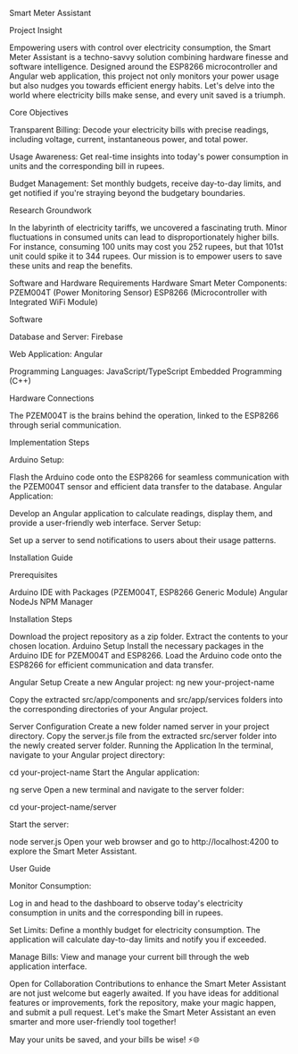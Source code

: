 Smart Meter Assistant

Project Insight

Empowering users with control over electricity consumption, the Smart Meter Assistant is a techno-savvy solution combining hardware finesse and software intelligence. Designed around the ESP8266 microcontroller and Angular web application, this project not only monitors your power usage but also nudges you towards efficient energy habits. Let's delve into the world where electricity bills make sense, and every unit saved is a triumph.

Core Objectives

Transparent Billing: Decode your electricity bills with precise readings, including voltage, current, instantaneous power, and total power.

Usage Awareness: Get real-time insights into today's power consumption in units and the corresponding bill in rupees.

Budget Management: Set monthly budgets, receive day-to-day limits, and get notified if you're straying beyond the budgetary boundaries.

Research Groundwork

In the labyrinth of electricity tariffs, we uncovered a fascinating truth. Minor fluctuations in consumed units can lead to disproportionately higher bills. For instance, consuming 100 units may cost you 252 rupees, but that 101st unit could spike it to 344 rupees. Our mission is to empower users to save these units and reap the benefits.

Software and Hardware Requirements
Hardware
Smart Meter Components:
PZEM004T (Power Monitoring Sensor)
ESP8266 (Microcontroller with Integrated WiFi Module)

Software

Database and Server:
Firebase

Web Application:
Angular

Programming Languages:
JavaScript/TypeScript
Embedded Programming (C++)

Hardware Connections

The PZEM004T is the brains behind the operation, linked to the ESP8266 through serial communication.

Implementation Steps

Arduino Setup:

Flash the Arduino code onto the ESP8266 for seamless communication with the PZEM004T sensor and efficient data transfer to the database.
Angular Application:

Develop an Angular application to calculate readings, display them, and provide a user-friendly web interface.
Server Setup:

Set up a server to send notifications to users about their usage patterns.

Installation Guide

Prerequisites

Arduino IDE with Packages (PZEM004T, ESP8266 Generic Module)
Angular
NodeJs
NPM Manager

Installation Steps

Download the project repository as a zip folder.
Extract the contents to your chosen location.
Arduino Setup
Install the necessary packages in the Arduino IDE for PZEM004T and ESP8266.
Load the Arduino code onto the ESP8266 for efficient communication and data transfer.

Angular Setup
Create a new Angular project:
ng new your-project-name

Copy the extracted src/app/components and src/app/services folders into the corresponding directories of your Angular project.

Server Configuration
Create a new folder named server in your project directory.
Copy the server.js file from the extracted src/server folder into the newly created server folder.
Running the Application
In the terminal, navigate to your Angular project directory:


cd your-project-name
Start the Angular application:


ng serve
Open a new terminal and navigate to the server folder:

cd your-project-name/server

Start the server:

node server.js
Open your web browser and go to http://localhost:4200 to explore the Smart Meter Assistant.

User Guide

Monitor Consumption:

Log in and head to the dashboard to observe today's electricity consumption in units and the corresponding bill in rupees.

Set Limits:
Define a monthly budget for electricity consumption. The application will calculate day-to-day limits and notify you if exceeded.

Manage Bills:
View and manage your current bill through the web application interface.

Open for Collaboration
Contributions to enhance the Smart Meter Assistant are not just welcome but eagerly awaited. If you have ideas for additional features or improvements, fork the repository, make your magic happen, and submit a pull request. Let's make the Smart Meter Assistant an even smarter and more user-friendly tool together!

May your units be saved, and your bills be wise! ⚡🌐
